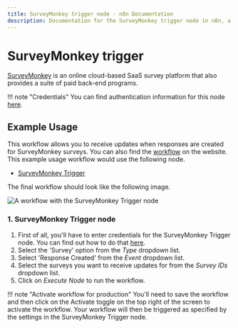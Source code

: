 ```yaml
---
title: SurveyMonkey trigger node - n8n Documentation
description: Documentation for the SurveyMonkey trigger node in n8n, a workflow automation platform. Includes details of operations and configuration, and links to examples and credentials information.
---
```


# SurveyMonkey trigger

[SurveyMonkey](https://www.surveymonkey.com/) is an online cloud-based SaaS survey platform that also provides a suite of paid back-end programs.

!!! note "Credentials"
    You can find authentication information for this node [here](/integrations/builtin/credentials/surveymonkey/).



## Example Usage

This workflow allows you to receive updates when responses are created for SurveyMonkey surveys. You can also find the [workflow](https://n8n.io/workflows/551) on the website. This example usage workflow would use the following node.

- [SurveyMonkey Trigger]()

The final workflow should look like the following image.

![A workflow with the SurveyMonkey Trigger node](/_images/integrations/builtin/trigger-nodes/surveymonkeytrigger/workflow.png)


### 1. SurveyMonkey Trigger node

1. First of all, you'll have to enter credentials for the SurveyMonkey Trigger node. You can find out how to do that [here](/integrations/builtin/credentials/surveymonkey/).
2. Select the 'Survey' option from the *Type* dropdown list.
3. Select 'Response Created' from the *Event* dropdown list.
4. Select the surveys you want to receive updates for from the *Survey IDs* dropdown list.
5. Click on *Execute Node* to run the workflow.

!!! note "Activate workflow for production"
    You'll need to save the workflow and then click on the Activate toggle on the top right of the screen to activate the workflow. Your workflow will then be triggered as specified by the settings in the SurveyMonkey Trigger node.


